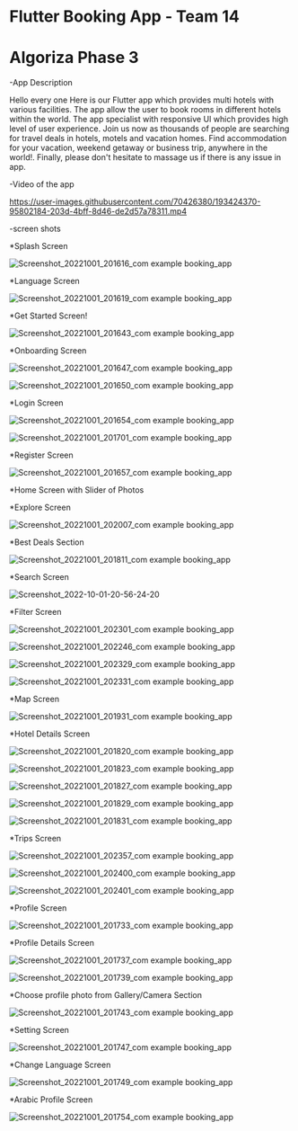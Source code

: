 # Flutter Booking App - Team 14
# Algoriza Phase 3

-App Description

Hello every one
Here is our Flutter app which provides multi hotels with various facilities. The app allow the user to book rooms in different hotels within the world. The app specialist with responsive UI which provides high level of user experience. Join us now as thousands of people are searching for travel deals in hotels, motels and vacation homes.  Find accommodation for your vacation, weekend getaway or business trip, anywhere in the world!. Finally, please don't hesitate to massage us if there is any issue in app.

-Video of the app

https://user-images.githubusercontent.com/70426380/193424370-95802184-203d-4bff-8d46-de2d57a78311.mp4

-screen shots

*Splash Screen

![Screenshot_20221001_201616_com example booking_app](https://user-images.githubusercontent.com/70426380/193423303-3ffd41fe-d56c-457d-8c2c-4f08ac315f5b.jpg)

*Language Screen

![Screenshot_20221001_201619_com example booking_app](https://user-images.githubusercontent.com/70426380/193423311-aaa74540-7c0b-498a-8e25-5ead044c7920.jpg)

*Get Started Screen!

![Screenshot_20221001_201643_com example booking_app](https://user-images.githubusercontent.com/70426380/193423340-c9012e18-0b60-460c-b366-e29762d8b28d.jpg)

*Onboarding Screen

![Screenshot_20221001_201647_com example booking_app](https://user-images.githubusercontent.com/70426380/193423317-7df85ff0-fda1-47fe-94ed-71c20c009918.jpg)

![Screenshot_20221001_201650_com example booking_app](https://user-images.githubusercontent.com/70426380/193423321-abee4fb2-9889-4efd-9a85-9b05e3ef956a.jpg)

*Login Screen

![Screenshot_20221001_201654_com example booking_app](https://user-images.githubusercontent.com/70426380/193423343-bf64cafe-be88-4010-8e27-d924085962b7.jpg)

![Screenshot_20221001_201701_com example booking_app](https://user-images.githubusercontent.com/70426380/193423347-a71b140f-0bc9-47d5-9604-7f5425dcfe4e.jpg)

*Register Screen

![Screenshot_20221001_201657_com example booking_app](https://user-images.githubusercontent.com/70426380/193423352-5a85d1e9-0e2a-48da-a512-6052febefdaf.jpg)

*Home Screen with Slider of Photos



*Explore Screen

![Screenshot_20221001_202007_com example booking_app](https://user-images.githubusercontent.com/70426380/193423539-4738c8ad-cebd-4fe6-8c26-ca257fb46096.jpg)

*Best Deals Section

![Screenshot_20221001_201811_com example booking_app](https://user-images.githubusercontent.com/70426380/193423444-174fce4f-9929-4ac1-9e2e-a15e5590ec68.jpg)

*Search Screen

![Screenshot_2022-10-01-20-56-24-20](https://user-images.githubusercontent.com/70426380/193424404-38c798bf-894c-401a-adbc-ff788fb53055.jpeg)

*Filter Screen

![Screenshot_20221001_202301_com example booking_app](https://user-images.githubusercontent.com/70426380/193423478-5fad313e-ca03-435a-8007-6b84cd6f4e36.jpg)

![Screenshot_20221001_202246_com example booking_app](https://user-images.githubusercontent.com/70426380/193423476-f09b6807-cd87-4510-ac6d-3b8f45a336df.jpg)

![Screenshot_20221001_202329_com example booking_app](https://user-images.githubusercontent.com/70426380/193423480-e2e16815-268d-4860-b8df-f1ae6fcfccc6.jpg)

![Screenshot_20221001_202331_com example booking_app](https://user-images.githubusercontent.com/70426380/193423482-41353dff-a3b3-4e2e-97b3-0f9df5a1e442.jpg)

*Map Screen

![Screenshot_20221001_201931_com example booking_app](https://user-images.githubusercontent.com/70426380/193423497-8402dd63-1f9d-4c8b-acbf-c78130a84774.jpg)

*Hotel Details Screen

![Screenshot_20221001_201820_com example booking_app](https://user-images.githubusercontent.com/70426380/193423561-4d01abc7-b06c-40f6-9047-158318160632.jpg)

![Screenshot_20221001_201823_com example booking_app](https://user-images.githubusercontent.com/70426380/193423563-418dcbe2-02c7-493c-b301-48f0ef54b1aa.jpg)

![Screenshot_20221001_201827_com example booking_app](https://user-images.githubusercontent.com/70426380/193423564-567c026e-1c6d-4d7a-b2cd-b93871d5417d.jpg)

![Screenshot_20221001_201829_com example booking_app](https://user-images.githubusercontent.com/70426380/193423568-1e987e7e-c12c-4bc4-9efa-fbfa70e6b448.jpg)

![Screenshot_20221001_201831_com example booking_app](https://user-images.githubusercontent.com/70426380/193423569-bceb061f-3b22-4d74-8071-30e84485699a.jpg)

*Trips Screen

![Screenshot_20221001_202357_com example booking_app](https://user-images.githubusercontent.com/70426380/193423512-ed552ed7-8eb0-43d5-873b-3da63fb07c0b.jpg)

![Screenshot_20221001_202400_com example booking_app](https://user-images.githubusercontent.com/70426380/193423517-9a6372f8-b0bd-43bf-9313-bc9062d01944.jpg)

![Screenshot_20221001_202401_com example booking_app](https://user-images.githubusercontent.com/70426380/193423520-5c7ff0b7-69b7-4ad4-bdea-175ebac9db92.jpg)

*Profile Screen

![Screenshot_20221001_201733_com example booking_app](https://user-images.githubusercontent.com/70426380/193423377-37c3a52a-4b72-4bcc-b29c-f1ec29658e08.jpg)

*Profile Details Screen

![Screenshot_20221001_201737_com example booking_app](https://user-images.githubusercontent.com/70426380/193423392-d12a3948-91be-4bed-b41f-cbf3cd79f311.jpg)

![Screenshot_20221001_201739_com example booking_app](https://user-images.githubusercontent.com/70426380/193423394-a22a163a-09ef-4d1b-9d59-bf586dae9c74.jpg)

*Choose profile photo from Gallery/Camera Section

![Screenshot_20221001_201743_com example booking_app](https://user-images.githubusercontent.com/70426380/193423395-d157d352-1307-4c7b-9e51-f76d081e00d8.jpg)

*Setting Screen

![Screenshot_20221001_201747_com example booking_app](https://user-images.githubusercontent.com/70426380/193423365-fc3bbae0-53ec-47fa-b049-bc8fed160036.jpg)

*Change Language Screen

![Screenshot_20221001_201749_com example booking_app](https://user-images.githubusercontent.com/70426380/193423409-d1cc9e33-aac3-4558-983c-6b4dea5e4a93.jpg)

*Arabic Profile Screen

![Screenshot_20221001_201754_com example booking_app](https://user-images.githubusercontent.com/70426380/193423421-b67b7cfb-e2bc-4d45-97a4-5799692b0a18.jpg)
